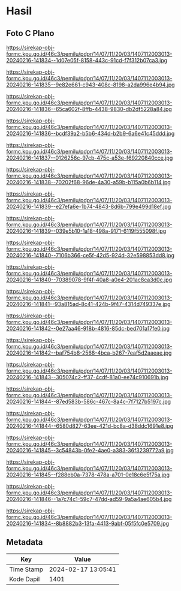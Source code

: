 # Hasil

## Foto C Plano

https://sirekap-obj-formc.kpu.go.id/46c3/pemilu/pdpr/14/07/11/20/03/1407112003013-20240216-141834--1d07e05f-8158-443c-91cd-f7f312b07ca3.jpg

https://sirekap-obj-formc.kpu.go.id/46c3/pemilu/pdpr/14/07/11/20/03/1407112003013-20240216-141835--9e82e661-c943-408c-8198-a2da996e4b94.jpg

https://sirekap-obj-formc.kpu.go.id/46c3/pemilu/pdpr/14/07/11/20/03/1407112003013-20240216-141836--65ca602f-8ffb-4438-9830-db2df5228a84.jpg

https://sirekap-obj-formc.kpu.go.id/46c3/pemilu/pdpr/14/07/11/20/03/1407112003013-20240216-141836--bcdf39a2-b5b6-434d-b2b9-6a6e41c45ddd.jpg

https://sirekap-obj-formc.kpu.go.id/46c3/pemilu/pdpr/14/07/11/20/03/1407112003013-20240216-141837--0126256c-97cb-475c-a53e-f69220840cce.jpg

https://sirekap-obj-formc.kpu.go.id/46c3/pemilu/pdpr/14/07/11/20/03/1407112003013-20240216-141838--70202f68-96de-4a30-a59b-b115a0b6b114.jpg

https://sirekap-obj-formc.kpu.go.id/46c3/pemilu/pdpr/14/07/11/20/03/1407112003013-20240216-141839--e27efa6e-1b74-4843-8d6b-799e499d18ef.jpg

https://sirekap-obj-formc.kpu.go.id/46c3/pemilu/pdpr/14/07/11/20/03/1407112003013-20240216-141839--039e5b10-1a18-498a-9171-6119f555098f.jpg

https://sirekap-obj-formc.kpu.go.id/46c3/pemilu/pdpr/14/07/11/20/03/1407112003013-20240216-141840--7106b366-ce5f-42d5-924d-32e598853dd8.jpg

https://sirekap-obj-formc.kpu.go.id/46c3/pemilu/pdpr/14/07/11/20/03/1407112003013-20240216-141840--70389078-9f4f-40a8-a0e4-201ac8ca3d0c.jpg

https://sirekap-obj-formc.kpu.go.id/46c3/pemilu/pdpr/14/07/11/20/03/1407112003013-20240216-141841--93a815ad-8c41-424b-9f47-4314d749337e.jpg

https://sirekap-obj-formc.kpu.go.id/46c3/pemilu/pdpr/14/07/11/20/03/1407112003013-20240216-141842--0e27aa46-918b-4816-85dc-bed701a17fe0.jpg

https://sirekap-obj-formc.kpu.go.id/46c3/pemilu/pdpr/14/07/11/20/03/1407112003013-20240216-141842--baf754b8-2568-4bca-b267-7eaf5d2aaeae.jpg

https://sirekap-obj-formc.kpu.go.id/46c3/pemilu/pdpr/14/07/11/20/03/1407112003013-20240216-141843--305074c2-ff37-4cdf-81a0-ee74c910691b.jpg

https://sirekap-obj-formc.kpu.go.id/46c3/pemilu/pdpr/14/07/11/20/03/1407112003013-20240216-141844--87ed583b-586c-467c-8a4c-7f7127b5197c.jpg

https://sirekap-obj-formc.kpu.go.id/46c3/pemilu/pdpr/14/07/11/20/03/1407112003013-20240216-141844--6580d827-63ee-421d-bc8a-d38ddc1691e8.jpg

https://sirekap-obj-formc.kpu.go.id/46c3/pemilu/pdpr/14/07/11/20/03/1407112003013-20240216-141845--3c54843b-0fe2-4ae0-a383-36f3239772a9.jpg

https://sirekap-obj-formc.kpu.go.id/46c3/pemilu/pdpr/14/07/11/20/03/1407112003013-20240216-141845--f288eb0a-7378-478a-a701-0e18c6e5f75a.jpg

https://sirekap-obj-formc.kpu.go.id/46c3/pemilu/pdpr/14/07/11/20/03/1407112003013-20240216-141846--1a7c74c1-59c7-47dd-ad59-9a5a4ae605b4.jpg

https://sirekap-obj-formc.kpu.go.id/46c3/pemilu/pdpr/14/07/11/20/03/1407112003013-20240216-141834--8b8882b3-13fa-4413-9abf-05f5fc0e5709.jpg


## Metadata

| Key        | Value               |
| ---------- | ------------------- |
| Time Stamp | 2024-02-17 13:05:41 |
| Kode Dapil | 1401                |



